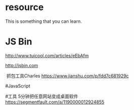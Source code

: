 # resource
This is something that you can learn.


# JS Bin
  http://www.tuicool.com/articles/eEbAfm
  
  http://jsbin.com
  
  抓包工具Charles  https://www.jianshu.com/p/fdd7c681929c
  
#JavaScript


#工具
  5分钟把任意网站变成桌面软件 https://segmentfault.com/a/1190000012924855
 
